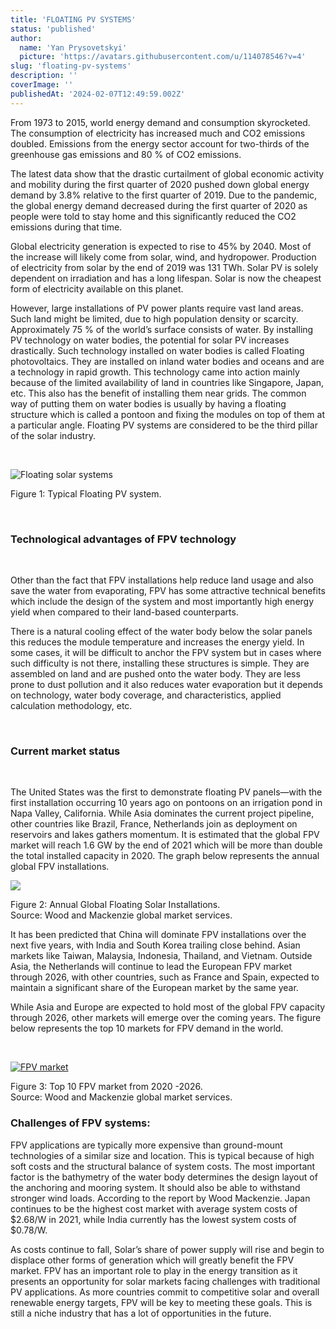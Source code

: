 ```yaml
---
title: 'FLOATING PV SYSTEMS'
status: 'published'
author:
  name: 'Yan Prysovetskyi'
  picture: 'https://avatars.githubusercontent.com/u/114078546?v=4'
slug: 'floating-pv-systems'
description: ''
coverImage: ''
publishedAt: '2024-02-07T12:49:59.002Z'
---
```


From 1973 to 2015, world energy demand and consumption skyrocketed. The consumption of electricity has increased much and CO2 emissions doubled. Emissions from the energy sector account for two-thirds of the greenhouse gas emissions and 80 % of CO2 emissions.

The latest data show that the drastic curtailment of global economic activity and mobility during the first quarter of 2020 pushed down global energy demand by 3.8% relative to the first quarter of 2019. Due to the pandemic, the global energy demand decreased during the first quarter of 2020 as people were told to stay home and this significantly reduced the CO2 emissions during that time.

Global electricity generation is expected to rise to 45% by 2040. Most of the increase will likely come from solar, wind, and hydropower. Production of electricity from solar by the end of 2019 was 131 TWh. Solar PV is solely dependent on irradiation and has a long lifespan. Solar is now the cheapest form of electricity available on this planet.

However, large installations of PV power plants require vast land areas. Such land might be limited, due to high population density or scarcity. Approximately 75 % of the world’s surface consists of water. By installing PV technology on water bodies, the potential for solar PV increases drastically. Such technology installed on water bodies is called Floating photovoltaics. They are installed on inland water bodies and oceans and are a technology in rapid growth. This technology came into action mainly because of the limited availability of land in countries like Singapore, Japan, etc. This also has the benefit of installing them near grids. The common way of putting them on water bodies is usually by having a floating structure which is called a pontoon and fixing the modules on top of them at a particular angle. Floating PV systems are considered to be the third pillar of the solar industry.

 

![Floating solar systems](https://ae-solar.com/wp-content/uploads/2021/10/Image-1.jpg)

Figure 1: Typical Floating PV system.

 

### **Technological advantages of FPV technology**

 

Other than the fact that FPV installations help reduce land usage and also save the water from evaporating, FPV has some attractive technical benefits which include the design of the system and most importantly high energy yield when compared to their land-based counterparts.

There is a natural cooling effect of the water body below the solar panels this reduces the module temperature and increases the energy yield. In some cases, it will be difficult to anchor the FPV system but in cases where such difficulty is not there, installing these structures is simple. They are assembled on land and are pushed onto the water body. They are less prone to dust pollution and it also reduces water evaporation but it depends on technology, water body coverage, and characteristics, applied calculation methodology, etc.

 

### **Current market status**

 

The United States was the first to demonstrate floating PV panels—with the first installation occurring 10 years ago on pontoons on an irrigation pond in Napa Valley, California. While Asia dominates the current project pipeline, other countries like Brazil, France, Netherlands join as deployment on reservoirs and lakes gathers momentum. It is estimated that the global FPV market will reach 1.6 GW by the end of 2021 which will be more than double the total installed capacity in 2020. The graph below represents the annual global FPV installations.

[![](https://ae-solar.com/wp-content/uploads/2021/10/Image-2.png)](https://ae-solar.com/wp-content/uploads/2021/10/Image-2.png)

Figure 2: Annual Global Floating Solar Installations.\
Source: Wood and Mackenzie global market services.

It has been predicted that China will dominate FPV installations over the next five years, with India and South Korea trailing close behind. Asian markets like Taiwan, Malaysia, Indonesia, Thailand, and Vietnam. Outside Asia, the Netherlands will continue to lead the European FPV market through 2026, with other countries, such as France and Spain, expected to maintain a significant share of the European market by the same year.

While Asia and Europe are expected to hold most of the global FPV capacity through 2026, other markets will emerge over the coming years. The figure below represents the top 10 markets for FPV demand in the world.

 

[![ FPV market](https://ae-solar.com/wp-content/uploads/2021/10/Image-3.png)](https://ae-solar.com/wp-content/uploads/2021/10/Image-3.png)

Figure 3: Top 10 FPV market from 2020 -2026.\
Source: Wood and Mackenzie global market services.

### 

### **Challenges of FPV systems:**

FPV applications are typically more expensive than ground-mount technologies of a similar size and location. This is typical because of high soft costs and the structural balance of system costs. The most important factor is the bathymetry of the water body determines the design layout of the anchoring and mooring system. It should also be able to withstand stronger wind loads. According to the report by Wood Mackenzie. Japan continues to be the highest cost market with average system costs of $2.68/W in 2021, while India currently has the lowest system costs of $0.78/W.

As costs continue to fall, Solar’s share of power supply will rise and begin to displace other forms of generation which will greatly benefit the FPV market. FPV has an important role to play in the energy transition as it presents an opportunity for solar markets facing challenges with traditional PV applications. As more countries commit to competitive solar and overall renewable energy targets, FPV will be key to meeting these goals. This is still a niche industry that has a lot of opportunities in the future.